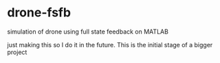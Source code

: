 # drone-fsfb
simulation of drone using full state feedback on MATLAB

just making this so I do it in the future. This is the initial stage of a bigger project
